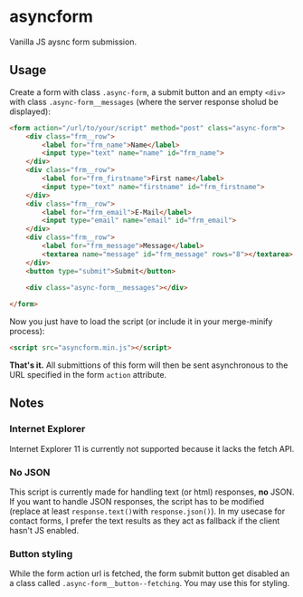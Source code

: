 # asyncform
Vanilla JS aysnc form submission.

## Usage
Create a form with class `.async-form`, a submit button and an empty `<div>` with class `.async-form__messages` (where the server response sholud be displayed):

```html
<form action="/url/to/your/script" method="post" class="async-form">
    <div class="frm__row">
        <label for="frm_name">Name</label>
        <input type="text" name="name" id="frm_name">
    </div>
    <div class="frm__row">
        <label for="frm_firstname">First name</label>
        <input type="text" name="firstname" id="frm_firstname">
    </div>
    <div class="frm__row">
        <label for="frm_email">E-Mail</label>
        <input type="email" name="email" id="frm_email">
    </div>
    <div class="frm__row">
        <label for="frm_message">Message</label>
        <textarea name="message" id="frm_message" rows="8"></textarea>
    </div>
    <button type="submit">Submit</button>
    
    <div class="async-form__messages"></div>

</form>
```
Now you just have to load the script (or include it in your merge-minify process):

```html
<script src="asyncform.min.js"></script>
```

**That's it.**
All submittions of this form will then be sent asynchronous to the URL specified in the form `action` attribute.

## Notes
### Internet Explorer
Internet Explorer 11 is currently not supported because it lacks the fetch API.

### No JSON
This script is currently made for handling text (or html) responses, **no** JSON. If you want to handle JSON responses, the script has to be modified (replace at least `response.text()`with `response.json()`).
In my usecase for contact forms, I prefer the text results as they act as fallback if the client hasn't JS enabled.

### Button styling
While the form action url is fetched, the form submit button get disabled an a class called `.async-form__button--fetching`. You may use this for styling.
